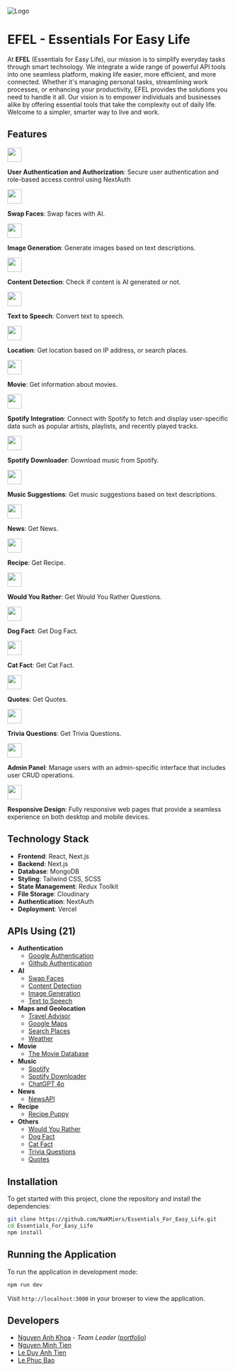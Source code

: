 ![Logo](./public/favicon.ico)

# EFEL - Essentials For Easy Life

At **EFEL** (Essentials for Easy Life), our mission is to simplify everyday tasks through smart
technology. We integrate a wide range of powerful API tools into one seamless platform,
making life easier, more efficient, and more connected. Whether it&apos;s managing personal
tasks, streamlining work processes, or enhancing your productivity, EFEL provides the
solutions you need to handle it all. Our vision is to empower individuals and businesses
alike by offering essential tools that take the complexity out of daily life. Welcome to a
simpler, smarter way to live and work.

## Features

<img src='https://cdn-icons-png.flaticon.com/128/10484/10484291.png' width='32' />

**User Authentication and Authorization**: Secure user authentication and role-based access control using NextAuth

<img src='https://cdn-icons-png.flaticon.com/128/15198/15198931.png' width='32' />

**Swap Faces**: Swap faces with AI.

<img src='https://cdn-icons-png.flaticon.com/128/11594/11594654.png' width='32' />

**Image Generation**: Generate images based on text descriptions.

<img src='https://cdn-icons-png.flaticon.com/128/1559/1559660.png' width='32' />

**Content Detection**: Check if content is AI generated or not.

<img src='https://cdn-icons-png.flaticon.com/128/13063/13063287.png' width='32' />

**Text to Speech**: Convert text to speech.

<img src='https://cdn-icons-png.flaticon.com/128/9800/9800512.png' width='32' />

**Location**: Get location based on IP address, or search places.

<img src='https://cdn-icons-png.flaticon.com/128/10609/10609073.png' width='32' />

**Movie**: Get information about movies.

<img src='https://cdn-icons-png.flaticon.com/128/2626/2626284.png' width='32' />

**Spotify Integration**: Connect with Spotify to fetch and display user-specific data such as popular artists, playlists, and recently played tracks.

<img src='https://cdn-icons-png.flaticon.com/128/2996/2996304.png' width='32' />

**Spotify Downloader**: Download music from Spotify.

<img src='https://cdn-icons-png.flaticon.com/128/3781/3781667.png' width='32' />

**Music Suggestions**: Get music suggestions based on text descriptions.

<img src='https://cdn-icons-png.flaticon.com/128/17214/17214302.png' width='32' />

**News**: Get News.

<img src='https://cdn-icons-png.flaticon.com/128/5640/5640012.png' width='32' />

**Recipe**: Get Recipe.

<img src='https://cdn-icons-png.flaticon.com/128/8727/8727627.png' width='32' />

**Would You Rather**: Get Would You Rather Questions.

<img src='https://cdn-icons-png.flaticon.com/128/8410/8410128.png' width='32' />

**Dog Fact**: Get Dog Fact.

<img src='https://cdn-icons-png.flaticon.com/128/11846/11846920.png' width='32' />

**Cat Fact**: Get Cat Fact.

<img src='https://cdn-icons-png.flaticon.com/128/6314/6314351.png' width='32' />

**Quotes**: Get Quotes.

<img src='https://cdn-icons-png.flaticon.com/128/17897/17897723.png' width='32' />

**Trivia Questions**: Get Trivia Questions.

<img src='https://cdn-icons-png.flaticon.com/128/2637/2637199.png' width='32' />

**Admin Panel**: Manage users with an admin-specific interface that includes user CRUD operations.

<img src='https://cdn-icons-png.flaticon.com/128/8422/8422325.png' width='32' />

**Responsive Design**: Fully responsive web pages that provide a seamless experience on both desktop and mobile devices.

## Technology Stack

- **Frontend**: React, Next.js
- **Backend**: Next.js
- **Database**: MongoDB
- **Styling**: Tailwind CSS, SCSS
- **State Management**: Redux Toolkit
- **File Storage**: Cloudinary
- **Authentication**: NextAuth
- **Deployment**: Vercel

## APIs Using (21)

- **Authentication**
  - [Google Authentication](https://cloud.google.com)
  - [Github Authentication](https://github.com)
- **AI**
  - [Swap Faces](https://rapidapi.com/firdavscoder1/api/faceswap3)
  - [Content Detection](https://rapidapi.com/vaibhavchandra2007/api/ai-content-detector-ai-gpt)
  - [Image Generation](https://rapidapi.com/llbbmm/api/drawing1)
  - [Text to Speech](https://rapidapi.com/morpehus22/api/ai-powered-text-to-speech1)
- **Maps and Geolocation**
  - [Travel Advisor](https://rapidapi.com/apidojo/api/travel-advisor)
  - [Google Maps](https://rapidapi.com/apidojo/api/google-maps-geocoding-and-search-api)
  - [Search Places](https://opencagedata.com)
  - [Weather](https://rapidapi.com/worldapi/api/open-weather13)
- **Movie**
  - [The Movie Database](https://www.themoviedb.org)
- **Music**
  - [Spotify](https://developer.spotify.com)
  - [Spotify Downloader](https://rapidapi.com/amiteshgupta/api/spotify-downloader9)
  - [ChatGPT 4o](https://rapidapi.com/NextAPI/api/cheapest-gpt-4-turbo-gpt-4-vision-chatgpt-openai-ai-api)
- **News**
  - [NewsAPI](https://newsapi.org)
- **Recipe**
  - [Recipe Puppy](http://www.recipepuppy.com)
- **Others**
  - [Would You Rather](https://rapidapi.com/thunderapi-thunderapi-default/api/would-you-rather)
  - [Dog Fact](https://rapidapi.com/maketest-1YGgU5ZOtA/api/random-dog-facts)
  - [Cat Fact](https://rapidapi.com/wh-iterabb-it-wh-iterabb-it-default/api/meowfacts)
  - [Trivia Questions](https://rapidapi.com/tethertechnologies095/api/trivia-questions-api)
  - [Quotes](https://rapidapi.com/thepersonalquotes/api/the-personal-quotes)

## Installation

To get started with this project, clone the repository and install the dependencies:

```bash
git clone https://github.com/NaKMiers/Essentials_For_Easy_Life.git
cd Essentials_For_Easy_Life
npm install
```

## Running the Application

To run the application in development mode:

```bash
npm run dev
```

Visit `http://localhost:3000` in your browser to view the application.

## Developers

- [Nguyen Anh Khoa](https://github.com/NaKMiers) - _Team Leader_ ([portfolio](https://anhkhoa.info))
- [Nguyen Minh Tien](https://github.com/Mtiennnn)
- [Le Duy Anh Tien](https://github.com/leduyanhtien)
- [Le Phuc Bao](https://github.com/Akranei)
